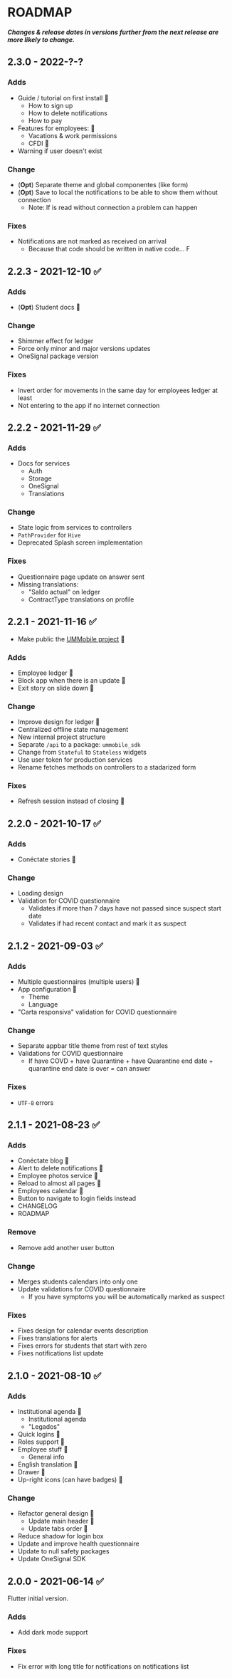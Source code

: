 # ROADMAP
_**Changes & release dates in versions further from the next release are more likely to change.**_

## 2.3.0 - 2022-?-?
### Adds
- Guide / tutorial on first install 🎉
  - How to sign up
  - How to delete notifications
  - How to pay
- Features for employees: 🎉
  - Vacations & work permissions
  - CFDI 🎉
- Warning if user doesn't exist
### Change
- (**Opt**) Separate theme and global componentes (like form)
- (**Opt**) Save to local the notifications to be able to show them without connection
  - Note: If is read without connection a problem can happen
### Fixes
- Notifications are not marked as received on arrival
  - Because that code should be written in native code... F

## 2.2.3 - 2021-12-10 ✅
### Adds
- (**Opt**) Student docs 🎉
### Change
- Shimmer effect for ledger
- Force only minor and major versions updates
- OneSignal package version
### Fixes
- Invert order for movements in the same day for employees ledger at least
- Not entering to the app if no internet connection
  
## 2.2.2 - 2021-11-29 ✅
### Adds
- Docs for services
  - Auth
  - Storage
  - OneSignal
  - Translations
### Change
- State logic from services to controllers
- `PathProvider` for `Hive`
- Deprecated Splash screen implementation
### Fixes
- Questionnaire page update on answer sent
- Missing translations:
  - "Saldo actual" on ledger
  - ContractType translations on profile

## 2.2.1 - 2021-11-16 ✅
- Make public the [UMMobile project](https://github.com/UMMobile) 🎉
### Adds
- Employee ledger 🎉
- Block app when there is an update 🎉
- Exit story on slide down 🎉
### Change
- Improve design for ledger 🎉
- Centralized offline state management
- New internal project structure
- Separate `/api` to a package: `ummobile_sdk`
- Change from `Stateful` to `Stateless` widgets
- Use user token for production services
- Rename fetches methods on controllers to a stadarized form
### Fixes
- Refresh session instead of closing 🎉

## 2.2.0 - 2021-10-17 ✅
### Adds
- Conéctate stories 🎉
### Change
- Loading design
- Validation for COVID questionnaire
  - Validates if more than 7 days have not passed since suspect start date
  - Validates if had recent contact and mark it as suspect

## 2.1.2 - 2021-09-03 ✅
### Adds
- Multiple questionnaires (multiple users) 🎉
- App configuration 🎉
  - Theme
  - Language
- "Carta responsiva" validation for COVID questionnaire
### Change
- Separate appbar title theme from rest of text styles
- Validations for COVID questionnaire
  - If have COVD + have Quarantine + have Quarantine end date + quarantine end date is over = can answer
### Fixes
- `UTF-8` errors

## 2.1.1 - 2021-08-23 ✅
### Adds
- Conéctate blog 🎉
- Alert to delete notifications 🎉
- Employee photos service 🎉
- Reload to almost all pages 🎉
- Employees calendar 🎉
- Button to navigate to login fields instead
- CHANGELOG
- ROADMAP
### Remove
- Remove add another user button
### Change
- Merges students calendars into only one
- Update validations for COVID questionnaire
   - If you have symptoms you will be automatically marked as suspect
### Fixes
- Fixes design for calendar events description
- Fixes translations for alerts
- Fixes errors for students that start with zero
- Fixes notifications list update

## 2.1.0 - 2021-08-10 ✅
### Adds
- Institutional agenda 🎉
  - Institutional agenda
  - "Legados"
- Quick logins 🎉
- Roles support 🎉
- Employee stuff 🎉
  - General info
- English translation 🎉
- Drawer 🎉
- Up-right icons (can have badges) 🎉
### Change
- Refactor general design 🎉
  - Update main header 🎉
  - Update tabs order 🎉
- Reduce shadow for login box
- Update and improve health questionnaire
- Update to null safety packages
- Update OneSignal SDK

## 2.0.0 - 2021-06-14 ✅
Flutter initial version.
### Adds
- Add dark mode support
### Fixes
- Fix error with long title for notifications on notifications list